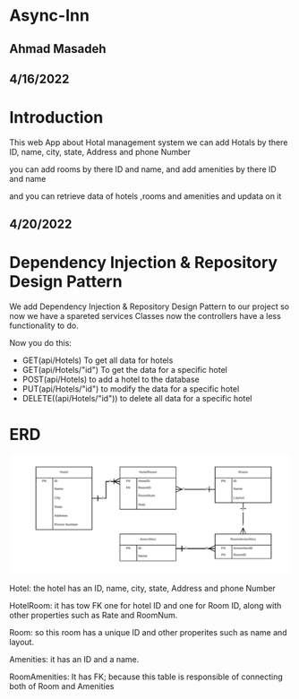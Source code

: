 # Async-Inn

## Ahmad Masadeh

## 4/16/2022

# Introduction
This web App about Hotal management system we can add Hotals by there ID, name, city, state, Address and phone Number 

you can add rooms by there ID and name, and add amenities by there ID and name

and you can retrieve data of hotels ,rooms and amenities and updata on it

## 4/20/2022

#  Dependency Injection & Repository Design Pattern

We add  Dependency Injection & Repository Design Pattern to our project so now we have a spareted services Classes now the controllers have a less functionality to do.

Now you do this:
- GET(api/Hotels) To get all data for hotels
- GET(api/Hotels/"id") To get the data for a specific hotel 
- POST(api/Hotels) to add a hotel to the database
- PUT(api/Hotels/"id") to modify the data for a specific hotel
- DELETE((api/Hotels/"id")) to delete  all data for a specific hotel



# ERD 
![ERD](./ERD.png)

Hotel: the hotel has an ID, name, city, state, Address and phone Number 

HotelRoom: it has tow FK one for hotel ID and one for Room ID, along with other properties such as Rate and RoomNum. 

Room: so this room has a unique ID and other properites such as name and layout.

Amenities: it has an ID and a name. 

RoomAmenities: It has FK; because this table is responsible of connecting both of Room and Amenities



